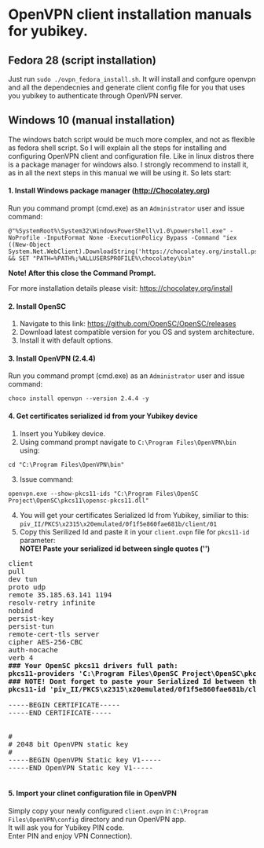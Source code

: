# OpenVPN client installation manuals for yubikey.

## Fedora 28 (script installation)

Just run `sudo ./ovpn_fedora_install.sh`. 
It will install and confgure openvpn and all the dependecnies and generate client config file for you that uses you yubikey to authenticate through OpenVPN server.

## Windows 10 (manual installation)

The windows batch script would be much more complex, and not as flexible as fedora shell script.
So I will explain all the steps for installing and configuring OpenVPN client and configuration file.
Like in linux distros there is a package manager for windows also. I strongly recommend to install it, as in all the next steps in this 
manual we will be using it.
So lets start:

#### 1. Install Windows package manager (http://Chocolatey.org)

Run you command prompt (cmd.exe) as an `Administrator` user and issue command:

```
@"%SystemRoot%\System32\WindowsPowerShell\v1.0\powershell.exe" -NoProfile -InputFormat None -ExecutionPolicy Bypass -Command "iex ((New-Object System.Net.WebClient).DownloadString('https://chocolatey.org/install.ps1'))" && SET "PATH=%PATH%;%ALLUSERSPROFILE%\chocolatey\bin"
```
**Note! After this close the Command Prompt.**

For more installation details please visit: https://chocolatey.org/install

#### 2. Install OpenSC

1. Navigate to this link: https://github.com/OpenSC/OpenSC/releases  
2. Download latest compatible version for you OS and system architecture.  
3. Install it with default options.

#### 3. Install OpenVPN (2.4.4)

Run you command prompt (cmd.exe) as an `Administrator` user and issue command:

```
choco install openvpn --version 2.4.4 -y
```

#### 4. Get certificates serialized id from your Yubikey device

1. Insert you Yubikey device.
2. Using command prompt navigate to `C:\Program Files\OpenVPN\bin` using:
```
cd "C:\Program Files\OpenVPN\bin"
```
3. Issue command:
```
openvpn.exe --show-pkcs11-ids "C:\Program Files\OpenSC Project\OpenSC\pkcs11\opensc-pkcs11.dll"
```
4. You will get your certificates Serialized Id from Yubikey, similiar to this:  
`piv_II/PKCS\x2315\x20emulated/0f1f5e860fae681b/client/01`
5. Copy this Serilized Id and paste it in your `client.ovpn` file for `pkcs11-id` parameter:  
**NOTE! Paste your serialized id between single quotes ('')**

<pre>
client
pull
dev tun
proto udp
remote 35.185.63.141 1194
resolv-retry infinite
nobind
persist-key
persist-tun
remote-cert-tls server
cipher AES-256-CBC
auth-nocache
verb 4
<b>### Your OpenSC pkcs11 drivers full path:
pkcs11-providers 'C:\Program Files\OpenSC Project\OpenSC\pkcs11\opensc-pkcs11.dll'
### NOTE! Dont forget to paste your Serialized Id between the single quotes:
pkcs11-id 'piv_II/PKCS\x2315\x20emulated/0f1f5e860fae681b/client/01'</b>
<ca>
-----BEGIN CERTIFICATE-----
-----END CERTIFICATE-----
</ca>
<tls-crypt>
#
# 2048 bit OpenVPN static key
#
-----BEGIN OpenVPN Static key V1-----
-----END OpenVPN Static key V1-----
</tls-crypt>
</pre>

#### 5. Import your clinet configuration file in OpenVPN
Simply copy your newly configured `client.ovpn` in `C:\Program Files\OpenVPN\config` directory and run OpenVPN app.  
It will ask you for Yubikey PIN code.  
Enter PIN and enjoy VPN Connection).
